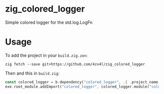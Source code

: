 # zig_colored_logger
Simple colored logger for the std.log.LogFn

# Usage

To add the project in your `build.zig.zon`:

`zig fetch --save git+https://github.com/4zv4l/zig_colored_logger`

Then and this in `build.zig`:

```rs
const colored_logger = b.dependency("colored_logger", .{ .project_name = exe.name });
exe.root_module.addImport("colored_logger", colored_logger.module("colored_logger"));
```
